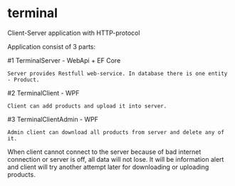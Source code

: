 # terminal
Client-Server application with HTTP-protocol

Application consist of 3 parts:

#1 TerminalServer - WebApi + EF Core

    Server provides Restfull web-service. In database there is one entity - Product.

#2 TerminalClient - WPF

    Client can add products and upload it into server.

#3 TerminalClientAdmin - WPF

    Admin client can download all products from server and delete any of it.


When client cannot connect to the server because of bad internet connection or server is off, all data will not lose.
It will be information alert and client will try another attempt later for downloading or uploading products.
